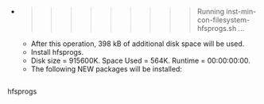 * >>>>>>>>> Running inst-min-con-filesystem-hfsprogs.sh ...
  * After this operation, 398 kB of additional disk space will be used.
  * Install hfsprogs.
  * Disk size = 915600K. Space Used = 564K. Runtime = 00:00:00:00.
  * The following NEW packages will be installed:
  ```bash
hfsprogs
  ```

